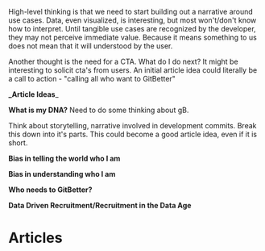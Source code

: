 

High-level thinking is that we need to start building out a narrative around use cases. Data, even visualized, is interesting, but most won't/don't know how to interpret. Until tangible use cases are recognized by the developer, they may not perceive immediate value. Because it means something to us does not mean that it will understood by the user.

Another thought is the need for a CTA. What do I do next? It might be interesting to solicit cta's from users. An initial article idea could literally be a call to action - "calling all who want to GitBetter"



**_Article Ideas**_

**What is my DNA?**
Need to do some thinking about gB.

Think about storytelling, narrative involved in development commits. Break this down into it's parts. This could become a good article idea, even if it is short.

**Bias in telling the world who I am**

**Bias in understanding who I am**

**Who needs to GitBetter?**

**Data Driven Recruitment/Recruitment in the Data Age**

# Articles
